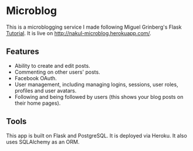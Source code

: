 # Microblog

This is a microblogging service I made following Miguel Grinberg's Flask [Tutorial](http://blog.miguelgrinberg.com/post/the-flask-mega-tutorial-part-i-hello-world). It is live on http://nakul-microblog.herokuapp.com/.

## Features
* Ability to create and edit posts.
* Commenting on other users' posts.
* Facebook OAuth.
* User management, including managing logins, sessions, user roles, profiles and user avatars.
* Following and being followed by users (this shows your blog posts on their home pages).

## Tools
This app is built on Flask and PostgreSQL. It is deployed via Heroku. It also uses SQLAlchemy as an ORM.
